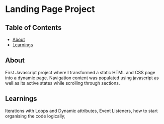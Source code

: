 # Landing Page Project

## Table of Contents

* [About](#About)
* [Learnings](#Learnings)

## About

First Javascript project where I transformed a static HTML and CSS page into a dynamic page. Navigation content was populated using javascript as well as its active states while scrolling through sections. 

## Learnings

Iterations with Loops and Dynamic attributes, Event Listeners, how to start organising the code logically; 
